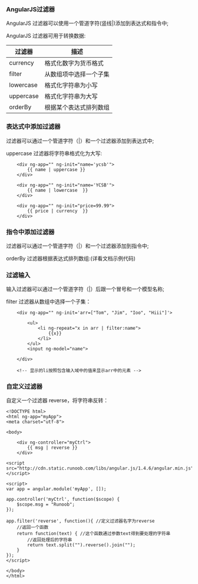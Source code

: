 
### AngularJS过滤器

AngularJS 过滤器可以使用一个管道字符(竖线|)添加到表达式和指令中;

AngularJS 过滤器可用于转换数据: 

过滤器 | 描述
    ---|---
currency | 格式化数字为货币格式
filter | 从数组项中选择一个子集
lowercase | 格式化字符串为小写
uppercase |	格式化字符串为大写
orderBy | 根据某个表达式排列数组

### 表达式中添加过滤器

过滤器可以通过一个管道字符（|）和一个过滤器添加到表达式中;

uppercase 过滤器将字符串格式化为大写:

```
    <div ng-app="" ng-init="name='ycsb'">
        {{ name | uppercase }}
    </div>

    <div ng-app="" ng-init="name='YCSB'">
        {{ name | lowercase  }}
    </div>
    
    <div ng-app="" ng-init="price=99.99">
        {{ price | currency  }}
    </div>

```

### 指令中添加过滤器

过滤器可以通过一个管道字符（|）和一个过滤器添加到指令中;

orderBy 过滤器根据表达式排列数组:(详看文档示例代码) 


### 过滤输入

输入过滤器可以通过一个管道字符（|）后跟一个冒号和一个模型名称;

filter 过滤器从数组中选择一个子集：

```
    <div ng-app="" ng-init='arr=["Tom", "Jim", "Ioo", "Hiii"]'>

        <ul>
            <li ng-repeat="x in arr | filter:name">
                {{x}}
            </li>
        </ul>
        <input ng-model="name">

    </div>
    
    <!-- 显示的li按照包含输入域中的值来显示arr中的元素 -->

```

### 自定义过滤器

自定义一个过滤器 reverse，将字符串反转：

```
<!DOCTYPE html>
<html ng-app="myApp">
<meta charset="utf-8">

<body>

    <div ng-controller="myCtrl">
        {{ msg | reverse }}
    </div>

<script src="http://cdn.static.runoob.com/libs/angular.js/1.4.6/angular.min.js"></script>

<script>
var app = angular.module('myApp', []);

app.controller('myCtrl', function($scope) {
    $scope.msg = "Runoob";
});

app.filter('reverse', function(){ //定义过滤器名字为reverse
    //返回一个函数
    return function(text) { //这个函数通过参数text得到要处理的字符串
        //返回处理后的字符串
        return text.split("").reverse().join("");
    }
});
</script>

</body>
</html>

```

























































